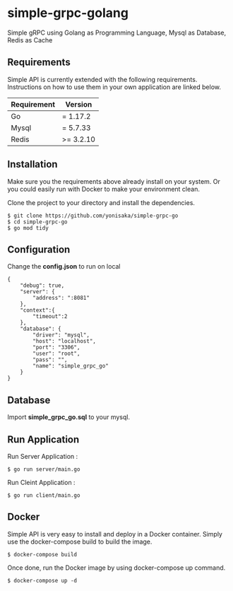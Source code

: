 # simple-grpc-golang
Simple gRPC using Golang as Programming Language, Mysql as Database, Redis as Cache

## Requirements
Simple API is currently extended with the following requirements. Instructions on how to use them in your own application are linked below.

| Requirement | Version |
| ----------- | ----------- |
| Go | = 1.17.2 |
| Mysql | = 5.7.33 |
| Redis | >= 3.2.10 |

## Installation
Make sure you the requirements above already install on your system. Or you could easily run with Docker to make your environment clean.

Clone the project to your directory and install the dependencies.

```
$ git clone https://github.com/yonisaka/simple-grpc-go
$ cd simple-grpc-go
$ go mod tidy
```

## Configuration
Change the **config.json** to run on local
```
{
    "debug": true,
    "server": {
        "address": ":8081"
    },
    "context":{
        "timeout":2
    },
    "database": {
        "driver": "mysql",
        "host": "localhost",
        "port": "3306",
        "user": "root",
        "pass": "",
        "name": "simple_grpc_go"
    }
}
```

## Database
Import **simple_grpc_go.sql** to your mysql.

## Run Application
Run Server Application :
```
$ go run server/main.go
```

Run Cleint Application :
```
$ go run client/main.go
```

## Docker
Simple API is very easy to install and deploy in a Docker container. Simply use the docker-compose build to build the image.
```
$ docker-compose build
```
Once done, run the Docker image by using docker-compose up command.
```
$ docker-compose up -d
```
